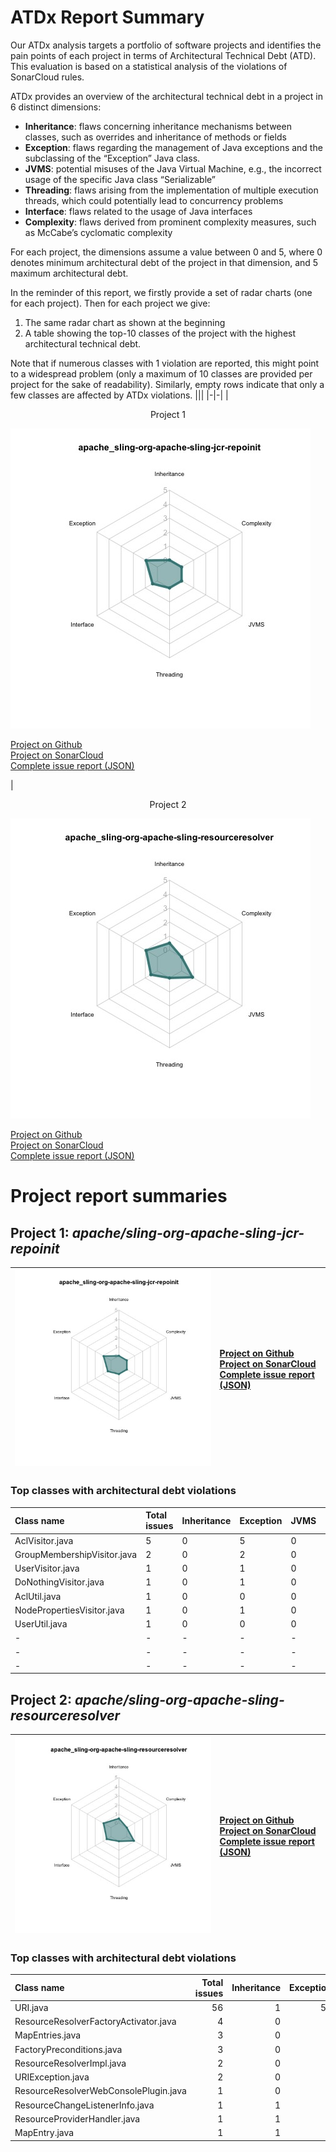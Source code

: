 # ATDx Report Summary
Our ATDx analysis targets a portfolio of software projects and identifies the pain points of each project in terms of Architectural Technical Debt (ATD). This evaluation is based on a statistical analysis of the violations of SonarCloud rules.

ATDx provides an overview of the architectural technical debt in a project  in 6 distinct dimensions:
* **Inheritance**: flaws concerning inheritance mechanisms between classes, such as overrides and inheritance of methods or fields
* **Exception**: flaws regarding the management of Java exceptions and the subclassing of the “Exception” Java class.
* **JVMS**: potential misuses of the Java Virtual Machine, e.g., the incorrect usage of the specific Java class “Serializable”
* **Threading**: flaws arising from the implementation of multiple execution threads, which could potentially lead to concurrency problems
* **Interface**: flaws related to the usage of Java interfaces
* **Complexity**: flaws derived from prominent complexity measures, such as McCabe’s cyclomatic complexity

For each project, the dimensions assume a value between 0 and 5, where 0 denotes minimum architectural debt of the project in that dimension, and 5 maximum architectural debt.

In the reminder of this report, we firstly provide a set of radar charts (one for each project). Then for each project we give:
1. The same radar chart as shown at the beginning
2. A table showing the top-10 classes of the project with the highest architectural technical debt.

Note that if numerous classes with 1 violation are reported, this might point to a widespread problem (only a maximum of 10 classes are provided per project for the sake of readability). Similarly, empty rows indicate that only a few classes are affected by ATDx violations.
|||
|-|-|
|<p align="center">Project 1</p><img src="https://github.com/robertoverdecchia/ATDx_report_sandbox/blob/master/plots/apache_sling-org-apache-sling-jcr-repoinit.jpg"/> <p style="text-align:left">[Project on Github](https://github.com/apache/sling-org-apache-sling-jcr-repoinit) <br> [Project on SonarCloud ](https://sonarcloud.io/dashboard?id=apache_sling-org-apache-sling-jcr-repoinit) <br> [Complete issue report (JSON)](https://github.com/robertoverdecchia/ATDx_report_sandbox/blob/master/jsons/apache_sling-org-apache-sling-jcr-repoinit.json)</p>|<p align="center">Project 2</p><img src="https://github.com/robertoverdecchia/ATDx_report_sandbox/blob/master/plots/apache_sling-org-apache-sling-resourceresolver.jpg"/> <p style="text-align:left">[Project on Github](https://github.com/apache/sling-org-apache-sling-resourceresolver) <br> [Project on SonarCloud ](https://sonarcloud.io/dashboard?id=apache_sling-org-apache-sling-resourceresolver) <br> [Complete issue report (JSON)](https://github.com/robertoverdecchia/ATDx_report_sandbox/blob/master/jsons/apache_sling-org-apache-sling-resourceresolver.json)</p>
# Project report summaries
## Project 1: _apache/sling-org-apache-sling-jcr-repoinit_
|<img src="https://github.com/robertoverdecchia/ATDx_report_sandbox/blob/master/plots/apache_sling-org-apache-sling-jcr-repoinit.jpg"/>|<p style="text-align:left">[Project on Github](https://github.com/apache/sling-org-apache-sling-jcr-repoinit) <br> [Project on SonarCloud ](https://sonarcloud.io/dashboard?id=apache_sling-org-apache-sling-jcr-repoinit) <br> [Complete issue report (JSON)](https://github.com/robertoverdecchia/ATDx_report_sandbox/blob/master/jsons/apache_sling-org-apache-sling-jcr-repoinit.json)</p>
|-|-|
### Top classes with architectural debt violations
| Class name                  | Total issues   | Inheritance   | Exception   | JVMS   | Interface   | Threading   | Complexity   | Fully qualified class name                                                   |
|:----------------------------|:---------------|:--------------|:------------|:-------|:------------|:------------|:-------------|:-----------------------------------------------------------------------------|
| AclVisitor.java             | 5              | 0             | 5           | 0      | 0           | 0           | 0            | src/main/java/org/apache/sling/jcr/repoinit/impl/AclVisitor.java             |
| GroupMembershipVisitor.java | 2              | 0             | 2           | 0      | 0           | 0           | 0            | src/main/java/org/apache/sling/jcr/repoinit/impl/GroupMembershipVisitor.java |
| UserVisitor.java            | 1              | 0             | 1           | 0      | 0           | 0           | 0            | src/main/java/org/apache/sling/jcr/repoinit/impl/UserVisitor.java            |
| DoNothingVisitor.java       | 1              | 0             | 1           | 0      | 0           | 0           | 0            | src/main/java/org/apache/sling/jcr/repoinit/impl/DoNothingVisitor.java       |
| AclUtil.java                | 1              | 0             | 0           | 0      | 1           | 0           | 0            | src/main/java/org/apache/sling/jcr/repoinit/impl/AclUtil.java                |
| NodePropertiesVisitor.java  | 1              | 0             | 1           | 0      | 0           | 0           | 0            | src/main/java/org/apache/sling/jcr/repoinit/impl/NodePropertiesVisitor.java  |
| UserUtil.java               | 1              | 0             | 0           | 0      | 1           | 0           | 0            | src/main/java/org/apache/sling/jcr/repoinit/impl/UserUtil.java               |
| -                           | -              | -             | -           | -      | -           | -           | -            | -                                                                            |
| -                           | -              | -             | -           | -      | -           | -           | -            | -                                                                            |
| -                           | -              | -             | -           | -      | -           | -           | -            | -                                                                            |

## Project 2: _apache/sling-org-apache-sling-resourceresolver_
|<img src="https://github.com/robertoverdecchia/ATDx_report_sandbox/blob/master/plots/apache_sling-org-apache-sling-resourceresolver.jpg"/>|<p style="text-align:left">[Project on Github](https://github.com/apache/sling-org-apache-sling-resourceresolver) <br> [Project on SonarCloud ](https://sonarcloud.io/dashboard?id=apache_sling-org-apache-sling-resourceresolver) <br> [Complete issue report (JSON)](https://github.com/robertoverdecchia/ATDx_report_sandbox/blob/master/jsons/apache_sling-org-apache-sling-resourceresolver.json)</p>
|-|-|
### Top classes with architectural debt violations
| Class name                            |   Total issues |   Inheritance |   Exception |   JVMS |   Interface |   Threading |   Complexity | Fully qualified class name                                                                         |
|:--------------------------------------|---------------:|--------------:|------------:|-------:|------------:|------------:|-------------:|:---------------------------------------------------------------------------------------------------|
| URI.java                              |             56 |             1 |          54 |      0 |           1 |           0 |            0 | src/main/java/org/apache/sling/resourceresolver/impl/helper/URI.java                               |
| ResourceResolverFactoryActivator.java |              4 |             0 |           0 |      0 |           4 |           0 |            0 | src/main/java/org/apache/sling/resourceresolver/impl/ResourceResolverFactoryActivator.java         |
| MapEntries.java                       |              3 |             0 |           3 |      0 |           0 |           0 |            0 | src/main/java/org/apache/sling/resourceresolver/impl/mapping/MapEntries.java                       |
| FactoryPreconditions.java             |              3 |             0 |           0 |      0 |           3 |           0 |            0 | src/main/java/org/apache/sling/resourceresolver/impl/FactoryPreconditions.java                     |
| ResourceResolverImpl.java             |              2 |             0 |           2 |      0 |           0 |           0 |            0 | src/main/java/org/apache/sling/resourceresolver/impl/ResourceResolverImpl.java                     |
| URIException.java                     |              2 |             0 |           2 |      0 |           0 |           0 |            0 | src/main/java/org/apache/sling/resourceresolver/impl/helper/URIException.java                      |
| ResourceResolverWebConsolePlugin.java |              1 |             0 |           1 |      0 |           0 |           0 |            0 | src/main/java/org/apache/sling/resourceresolver/impl/console/ResourceResolverWebConsolePlugin.java |
| ResourceChangeListenerInfo.java       |              1 |             1 |           0 |      0 |           0 |           0 |            0 | src/main/java/org/apache/sling/resourceresolver/impl/observation/ResourceChangeListenerInfo.java   |
| ResourceProviderHandler.java          |              1 |             1 |           0 |      0 |           0 |           0 |            0 | src/main/java/org/apache/sling/resourceresolver/impl/providers/ResourceProviderHandler.java        |
| MapEntry.java                         |              1 |             1 |           0 |      0 |           0 |           0 |            0 | src/main/java/org/apache/sling/resourceresolver/impl/mapping/MapEntry.java                         |

